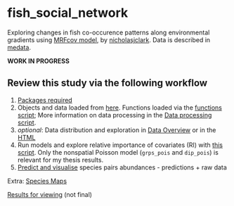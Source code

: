 # fish_social_network

Exploring changes in fish co-occurence patterns along environmental gradients using [MRFcov model](https://github.com/nicholasjclark/MRFcov), by [nicholasjclark](https://github.com/nicholasjclark).
Data is described in [medata](https://shirasal.github.io/medata/index.html).

<!--<a href="introduction.html">Introduction</a> (NA yet)
<a href="methods.html">Methods</a> (NA yet)
<a href="results.html">*Results*</a>-->

**WORK IN PROGRESS**

## Review this study via the following workflow

1. [Packages required](R/packages.R)
2. Objects and data loaded from [here](data/data_and_objects.RData). Functions loaded via the [functions script](R/functions.R); More information on data processing in the [Data processing script](R/data_processing.R).
3. *optional*: Data distribution and exploration in [Data Overview](Data_Overview.Rmd) or in the [HTML](https://raw.githack.com/shirasal/fish_social_network/master/Data_Overview.html)
4. Run models and explore relative importance of covariates (RI) with [this script](R/models.R). Only the nonspatial Poisson model (`grps_pois` and `dip_pois`) is relevant for my thesis results.
5. [Predict and visualise](Prediction_visualisations.Rmd) species pairs abundances - predictions + raw data

Extra: [Species Maps](figures/species_maps)

<a href="https://raw.githack.com/shirasal/fish_social_network/master/Prediction_visualisations.html" target="_blank">Results for viewing</a> (not final)
